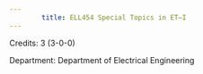 ```yaml
---
        title: ELL454 Special Topics in ET–I
---
```

Credits: 3 (3-0-0)

Department: Department of Electrical Engineering

